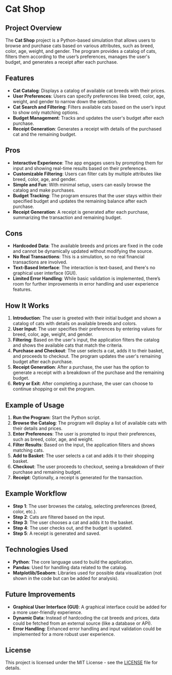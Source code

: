 # Cat Shop

## Project Overview
The **Cat Shop** project is a Python-based simulation that allows users to browse and purchase cats based on various attributes, such as breed, color, age, weight, and gender. The program provides a catalog of cats, filters them according to the user’s preferences, manages the user's budget, and generates a receipt after each purchase.

## Features
- **Cat Catalog**: Displays a catalog of available cat breeds with their prices.
- **User Preferences**: Users can specify preferences like breed, color, age, weight, and gender to narrow down the selection.
- **Cat Search and Filtering**: Filters available cats based on the user’s input to show only matching options.
- **Budget Management**: Tracks and updates the user's budget after each purchase.
- **Receipt Generation**: Generates a receipt with details of the purchased cat and the remaining budget.

## Pros
- **Interactive Experience**: The app engages users by prompting them for input and showing real-time results based on their preferences.
- **Customizable Filtering**: Users can filter cats by multiple attributes like breed, color, age, and gender.
- **Simple and Fun**: With minimal setup, users can easily browse the catalog and make purchases.
- **Budget Tracking**: The program ensures that the user stays within their specified budget and updates the remaining balance after each purchase.
- **Receipt Generation**: A receipt is generated after each purchase, summarizing the transaction and remaining budget.

## Cons
- **Hardcoded Data**: The available breeds and prices are fixed in the code and cannot be dynamically updated without modifying the source.
- **No Real Transactions**: This is a simulation, so no real financial transactions are involved.
- **Text-Based Interface**: The interaction is text-based, and there's no graphical user interface (GUI).
- **Limited Error Handling**: While basic validation is implemented, there’s room for further improvements in error handling and user experience features.

## How It Works
1. **Introduction**: The user is greeted with their initial budget and shown a catalog of cats with details on available breeds and colors.
2. **User Input**: The user specifies their preferences by entering values for breed, color, age, weight, and gender.
3. **Filtering**: Based on the user's input, the application filters the catalog and shows the available cats that match the criteria.
4. **Purchase and Checkout**: The user selects a cat, adds it to their basket, and proceeds to checkout. The program updates the user's remaining budget after each purchase.
5. **Receipt Generation**: After a purchase, the user has the option to generate a receipt with a breakdown of the purchase and the remaining budget.
6. **Retry or Exit**: After completing a purchase, the user can choose to continue shopping or exit the program.

## Example of Usage
1. **Run the Program**: Start the Python script.
2. **Browse the Catalog**: The program will display a list of available cats with their details and prices.
3. **Enter Preferences**: The user is prompted to input their preferences, such as breed, color, age, and weight.
4. **Filter Results**: Based on the input, the application filters and shows matching cats.
5. **Add to Basket**: The user selects a cat and adds it to their shopping basket.
6. **Checkout**: The user proceeds to checkout, seeing a breakdown of their purchase and remaining budget.
7. **Receipt**: Optionally, a receipt is generated for the transaction.

## Example Workflow

- **Step 1**: The user browses the catalog, selecting preferences (breed, color, etc.).
- **Step 2**: Cats are filtered based on the input.
- **Step 3**: The user chooses a cat and adds it to the basket.
- **Step 4**: The user checks out, and the budget is updated.
- **Step 5**: A receipt is generated and saved.

## Technologies Used
- **Python**: The core language used to build the application.
- **Pandas**: Used for handling data related to the catalog.
- **Matplotlib/Seaborn**: Libraries used for possible data visualization (not shown in the code but can be added for analysis).

## Future Improvements
- **Graphical User Interface (GUI)**: A graphical interface could be added for a more user-friendly experience.
- **Dynamic Data**: Instead of hardcoding the cat breeds and prices, data could be fetched from an external source (like a database or API).
- **Error Handling**: Enhanced error handling and input validation could be implemented for a more robust user experience.

## License
This project is licensed under the MIT License - see the [LICENSE](LICENSE) file for details.
